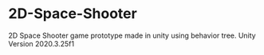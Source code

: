 # 2D-Space-Shooter
2D Space Shooter game prototype made in unity using behavior tree.
Unity Version 2020.3.25f1